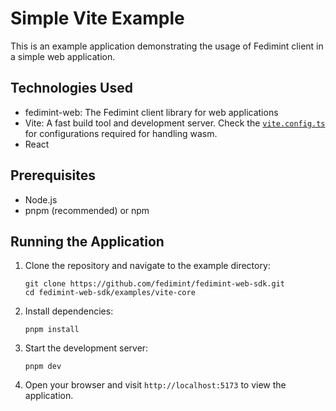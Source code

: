 # Simple Vite Example

This is an example application demonstrating the usage of Fedimint client in a simple web application.

## Technologies Used

- fedimint-web: The Fedimint client library for web applications
- Vite: A fast build tool and development server. Check the [`vite.config.ts`](./vite.config.ts) for configurations required for handling wasm.
- React

## Prerequisites

- Node.js
- pnpm (recommended) or npm

## Running the Application

1. Clone the repository and navigate to the example directory:

   ```
   git clone https://github.com/fedimint/fedimint-web-sdk.git
   cd fedimint-web-sdk/examples/vite-core
   ```

2. Install dependencies:

   ```
   pnpm install
   ```

3. Start the development server:

   ```
   pnpm dev
   ```

4. Open your browser and visit `http://localhost:5173` to view the application.

